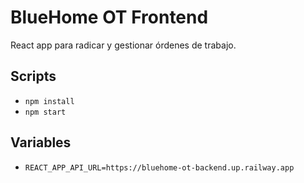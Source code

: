 # BlueHome OT Frontend
React app para radicar y gestionar órdenes de trabajo.

## Scripts
- `npm install`
- `npm start`

## Variables
- `REACT_APP_API_URL=https://bluehome-ot-backend.up.railway.app`
